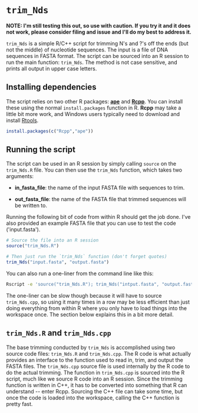 # `trim_Nds`

**NOTE: I'm still testing this out, so use with caution. If you try it and it does not work, please consider filing and issue and I'll do my best to address it.**

`trim_Nds` is a simple R/C++ script for trimming N's and ?'s off the ends (but not the middle) of nucleotide sequences.
The input is a file of DNA sequences in FASTA format.
The script can be sourced into an R session to run the main function: `trim_Nds`. The method is not case sensitive, and prints all output in upper case letters.

## Installing dependencies

The script relies on two other R packages: [**ape**](https://cran.r-project.org/web/packages/ape/index.html) and [**Rcpp**](https://cran.r-project.org/web/packages/Rcpp/index.html). You can install these using the normal `install.packages` function in R. **Rcpp** may take a little bit more work, and Windows users typically need to download and install [Rtools](https://cran.r-project.org/bin/windows/Rtools/).

```r
install.packages(c("Rcpp","ape"))
```

## Running the script

The script can be used in an R session by simply calling `source` on the `trim_Nds.R` file. You can then use the `trim_Nds` function, which takes two arguments:

 - **in_fasta_file**: the name of the input FASTA file with sequences to trim.

 - **out_fasta_file**: the name of the FASTA file that trimmed sequences will be written to.

Running the following bit of code from within R should get the job done. I've also provided an example FASTA file that you can use to test the code ('input.fasta').

```r
# Source the file into an R session
source("trim_Nds.R")

# Then just run the `trim_Nds` function (don't forget quotes)
trim_Nds("input.fasta", "output.fasta")
```

You can also run a one-liner from the command line like this:

```bash
Rscript -e 'source("trim_Nds.R"); trim_Nds("intput.fasta", "output.fasta")'
```

The one-liner can be slow though because it will have to source `trim_Nds.cpp`, so using it many times in a row may be less efficient than just doing everything from within R where you only have to load things into the workspace once. The section below explains this in a bit more detail.

## `trim_Nds.R` and `trim_Nds.cpp`

The base trimming conducted by `trim_Nds` is accomplished using two source code files: `trim_Nds.R` and `trim_Nds.cpp`. The R code is what actually provides an interface to the function used to read in, trim, and output the FASTA files. The `trim_Nds.cpp` source file is used internally by the R code to do the actual trimming. The function in `trim_Nds.cpp` is sourced into the R script, much like we source R code into an R session. Since the trimming function is written in C++, it has to be converted into something that R can understand -- enter Rcpp. Sourcing the C++ file can take some time, but once the code is loaded into the workspace, calling the C++ function is pretty fast.
